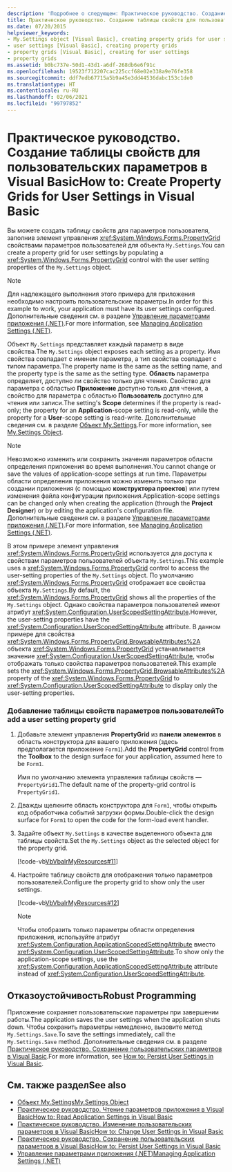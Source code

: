 ```yaml
---
description: 'Подробнее о следующем: Практическое руководство. Создание таблицы свойств для пользовательских параметров в Visual Basic'
title: Практическое руководство. Создание таблицы свойств для пользовательских параметров
ms.date: 07/20/2015
helpviewer_keywords:
- My.Settings object [Visual Basic], creating property grids for user settings
- user settings [Visual Basic], creating property grids
- property grids [Visual Basic], creating for user settings
- property grids
ms.assetid: b0bc737e-50d1-43d1-a6df-268db6e6f91c
ms.openlocfilehash: 19523f712207cac225ccf68e02e338a9e76fe358
ms.sourcegitcommit: ddf7edb67715a5b9a45e3dd44536dabc153c1de0
ms.translationtype: HT
ms.contentlocale: ru-RU
ms.lasthandoff: 02/06/2021
ms.locfileid: "99797852"
---
```

# <a name="how-to-create-property-grids-for-user-settings-in-visual-basic"></a><span data-ttu-id="60c35-103">Практическое руководство. Создание таблицы свойств для пользовательских параметров в Visual Basic</span><span class="sxs-lookup"><span data-stu-id="60c35-103">How to: Create Property Grids for User Settings in Visual Basic</span></span>

<span data-ttu-id="60c35-104">Вы можете создать таблицу свойств для параметров пользователя, заполнив элемент управления <xref:System.Windows.Forms.PropertyGrid> свойствами параметров пользователей для объекта `My.Settings`.</span><span class="sxs-lookup"><span data-stu-id="60c35-104">You can create a property grid for user settings by populating a <xref:System.Windows.Forms.PropertyGrid> control with the user setting properties of the `My.Settings` object.</span></span>  
  
> [!NOTE]
> <span data-ttu-id="60c35-105">Для надлежащего выполнения этого примера для приложения необходимо настроить пользовательские параметры.</span><span class="sxs-lookup"><span data-stu-id="60c35-105">In order for this example to work, your application must have its user settings configured.</span></span> <span data-ttu-id="60c35-106">Дополнительные сведения см. в разделе [Управление параметрами приложения (.NET)](/visualstudio/ide/managing-application-settings-dotnet).</span><span class="sxs-lookup"><span data-stu-id="60c35-106">For more information, see [Managing Application Settings (.NET)](/visualstudio/ide/managing-application-settings-dotnet).</span></span>  
  
 <span data-ttu-id="60c35-107">Объект `My.Settings` представляет каждый параметр в виде свойства.</span><span class="sxs-lookup"><span data-stu-id="60c35-107">The `My.Settings` object exposes each setting as a property.</span></span> <span data-ttu-id="60c35-108">Имя свойства совпадает с именем параметра, а тип свойства совпадает с типом параметра.</span><span class="sxs-lookup"><span data-stu-id="60c35-108">The property name is the same as the setting name, and the property type is the same as the setting type.</span></span> <span data-ttu-id="60c35-109">**Область** параметра определяет, доступно ли свойство только для чтения. Свойство для параметра с областью **Приложение** доступно только для чтения, а свойство для параметра с областью **Пользователь** доступно для чтения или записи.</span><span class="sxs-lookup"><span data-stu-id="60c35-109">The setting's **Scope** determines if the property is read-only; the property for an **Application**-scope setting is read-only, while the property for a **User**-scope setting is read-write.</span></span> <span data-ttu-id="60c35-110">Дополнительные сведения см. в разделе [Объект My.Settings](../../../language-reference/objects/my-settings-object.md).</span><span class="sxs-lookup"><span data-stu-id="60c35-110">For more information, see [My.Settings Object](../../../language-reference/objects/my-settings-object.md).</span></span>  
  
> [!NOTE]
> <span data-ttu-id="60c35-111">Невозможно изменить или сохранить значения параметров области определения приложения во время выполнения.</span><span class="sxs-lookup"><span data-stu-id="60c35-111">You cannot change or save the values of application-scope settings at run time.</span></span> <span data-ttu-id="60c35-112">Параметры области определения приложения можно изменить только при создании приложения (с помощью **конструктора проектов**) или путем изменения файла конфигурации приложения.</span><span class="sxs-lookup"><span data-stu-id="60c35-112">Application-scope settings can be changed only when creating the application (through the **Project Designer**) or by editing the application's configuration file.</span></span> <span data-ttu-id="60c35-113">Дополнительные сведения см. в разделе [Управление параметрами приложения (.NET)](/visualstudio/ide/managing-application-settings-dotnet).</span><span class="sxs-lookup"><span data-stu-id="60c35-113">For more information, see [Managing Application Settings (.NET)](/visualstudio/ide/managing-application-settings-dotnet).</span></span>  
  
 <span data-ttu-id="60c35-114">В этом примере элемент управления <xref:System.Windows.Forms.PropertyGrid> используется для доступа к свойствам параметров пользователей объекта `My.Settings`.</span><span class="sxs-lookup"><span data-stu-id="60c35-114">This example uses a <xref:System.Windows.Forms.PropertyGrid> control to access the user-setting properties of the `My.Settings` object.</span></span> <span data-ttu-id="60c35-115">По умолчанию <xref:System.Windows.Forms.PropertyGrid> отображает все свойства объекта `My.Settings`.</span><span class="sxs-lookup"><span data-stu-id="60c35-115">By default, the <xref:System.Windows.Forms.PropertyGrid> shows all the properties of the `My.Settings` object.</span></span> <span data-ttu-id="60c35-116">Однако свойства параметров пользователей имеют атрибут <xref:System.Configuration.UserScopedSettingAttribute>.</span><span class="sxs-lookup"><span data-stu-id="60c35-116">However, the user-setting properties have the <xref:System.Configuration.UserScopedSettingAttribute> attribute.</span></span> <span data-ttu-id="60c35-117">В данном примере для свойства <xref:System.Windows.Forms.PropertyGrid.BrowsableAttributes%2A> объекта <xref:System.Windows.Forms.PropertyGrid> устанавливается значение <xref:System.Configuration.UserScopedSettingAttribute>, чтобы отображать только свойства параметров пользователей.</span><span class="sxs-lookup"><span data-stu-id="60c35-117">This example sets the <xref:System.Windows.Forms.PropertyGrid.BrowsableAttributes%2A> property of the <xref:System.Windows.Forms.PropertyGrid> to <xref:System.Configuration.UserScopedSettingAttribute> to display only the user-setting properties.</span></span>  
  
### <a name="to-add-a-user-setting-property-grid"></a><span data-ttu-id="60c35-118">Добавление таблицы свойств параметров пользователей</span><span class="sxs-lookup"><span data-stu-id="60c35-118">To add a user setting property grid</span></span>  
  
1. <span data-ttu-id="60c35-119">Добавьте элемент управления **PropertyGrid** из **панели элементов** в область конструктора для вашего приложения (здесь предполагается приложение `Form1`).</span><span class="sxs-lookup"><span data-stu-id="60c35-119">Add the **PropertyGrid** control from the **Toolbox** to the design surface for your application, assumed here to be `Form1`.</span></span>  
  
     <span data-ttu-id="60c35-120">Имя по умолчанию элемента управления таблицы свойств — `PropertyGrid1`.</span><span class="sxs-lookup"><span data-stu-id="60c35-120">The default name of the property-grid control is `PropertyGrid1`.</span></span>  
  
2. <span data-ttu-id="60c35-121">Дважды щелкните область конструктора для `Form1`, чтобы открыть код обработчика событий загрузки формы.</span><span class="sxs-lookup"><span data-stu-id="60c35-121">Double-click the design surface for `Form1` to open the code for the form-load event handler.</span></span>  
  
3. <span data-ttu-id="60c35-122">Задайте объект `My.Settings` в качестве выделенного объекта для таблицы свойств.</span><span class="sxs-lookup"><span data-stu-id="60c35-122">Set the `My.Settings` object as the selected object for the property grid.</span></span>  
  
     [!code-vb[VbVbalrMyResources#11](~/samples/snippets/visualbasic/VS_Snippets_VBCSharp/VbVbalrMyResources/VB/Form1.vb#11)]  
  
4. <span data-ttu-id="60c35-123">Настройте таблицу свойств для отображения только параметров пользователей.</span><span class="sxs-lookup"><span data-stu-id="60c35-123">Configure the property grid to show only the user settings.</span></span>  
  
     [!code-vb[VbVbalrMyResources#12](~/samples/snippets/visualbasic/VS_Snippets_VBCSharp/VbVbalrMyResources/VB/Form1.vb#12)]  
  
    > [!NOTE]
    > <span data-ttu-id="60c35-124">Чтобы отобразить только параметры области определения приложения, используйте атрибут <xref:System.Configuration.ApplicationScopedSettingAttribute> вместо <xref:System.Configuration.UserScopedSettingAttribute>.</span><span class="sxs-lookup"><span data-stu-id="60c35-124">To show only the application-scope settings, use the <xref:System.Configuration.ApplicationScopedSettingAttribute> attribute instead of  <xref:System.Configuration.UserScopedSettingAttribute>.</span></span>  
  
## <a name="robust-programming"></a><span data-ttu-id="60c35-125">Отказоустойчивость</span><span class="sxs-lookup"><span data-stu-id="60c35-125">Robust Programming</span></span>  

 <span data-ttu-id="60c35-126">Приложение сохраняет пользовательские параметры при завершении работы.</span><span class="sxs-lookup"><span data-stu-id="60c35-126">The application saves the user settings when the application shuts down.</span></span> <span data-ttu-id="60c35-127">Чтобы сохранить параметры немедленно, вызовите метод `My.Settings.Save`.</span><span class="sxs-lookup"><span data-stu-id="60c35-127">To save the settings immediately, call the `My.Settings.Save` method.</span></span> <span data-ttu-id="60c35-128">Дополнительные сведения см. в разделе [Практическое руководство. Сохранение пользовательских параметров в Visual Basic](how-to-persist-user-settings.md).</span><span class="sxs-lookup"><span data-stu-id="60c35-128">For more information, see [How to: Persist User Settings in Visual Basic](how-to-persist-user-settings.md).</span></span>  
  
## <a name="see-also"></a><span data-ttu-id="60c35-129">См. также раздел</span><span class="sxs-lookup"><span data-stu-id="60c35-129">See also</span></span>

- [<span data-ttu-id="60c35-130">Объект My.Settings</span><span class="sxs-lookup"><span data-stu-id="60c35-130">My.Settings Object</span></span>](../../../language-reference/objects/my-settings-object.md)
- [<span data-ttu-id="60c35-131">Практическое руководство. Чтение параметров приложения в Visual Basic</span><span class="sxs-lookup"><span data-stu-id="60c35-131">How to: Read Application Settings in Visual Basic</span></span>](how-to-read-application-settings.md)
- [<span data-ttu-id="60c35-132">Практическое руководство. Изменение пользовательских параметров в Visual Basic</span><span class="sxs-lookup"><span data-stu-id="60c35-132">How to: Change User Settings in Visual Basic</span></span>](how-to-change-user-settings.md)
- [<span data-ttu-id="60c35-133">Практическое руководство. Сохранение пользовательских параметров в Visual Basic</span><span class="sxs-lookup"><span data-stu-id="60c35-133">How to: Persist User Settings in Visual Basic</span></span>](how-to-persist-user-settings.md)
- [<span data-ttu-id="60c35-134">Управление параметрами приложения (.NET)</span><span class="sxs-lookup"><span data-stu-id="60c35-134">Managing Application Settings (.NET)</span></span>](/visualstudio/ide/managing-application-settings-dotnet)

